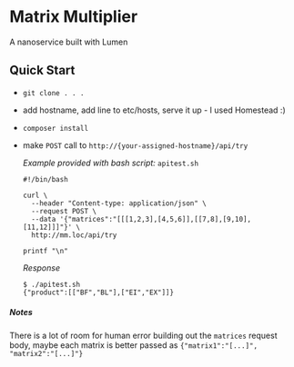 # Matrix Multiplier
A nanoservice built with Lumen

## Quick Start
- `git clone . . .`
- add hostname, add line to etc/hosts, serve it up - I used Homestead :)
- `composer install`
- make `POST` call to `http://{your-assigned-hostname}/api/try`
    
    _Example provided with bash script:_ `apitest.sh`
    ```
    #!/bin/bash
    
    curl \
      --header "Content-type: application/json" \
      --request POST \
      --data '{"matrices":"[[[1,2,3],[4,5,6]],[[7,8],[9,10],[11,12]]]"}' \
      http://mm.loc/api/try
    
    printf "\n"
    ```
    _Response_
    ```
    $ ./apitest.sh
    {"product":[["BF","BL"],["EI","EX"]]}
    ```

##### Notes
There is a lot of room for human error building out the `matrices` request body, maybe each matrix is better passed as `{"matrix1":"[...]", "matrix2":"[...]"}`
